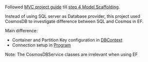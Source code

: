 Followed [MVC project guide](https://learn.microsoft.com/en-us/aspnet/core/tutorials/first-mvc-app/start-mvc?view=aspnetcore-8.0&tabs=visual-studio) till [step 4 Model Scaffolding](https://learn.microsoft.com/en-us/aspnet/core/tutorials/first-mvc-app/start-mvc?view=aspnetcore-8.0&tabs=visual-studio).

Instead of using SQL server as Database provider, this project used CosmosDB to investigate difference between SQL and Cosmos in EF.

Main difference: 
- Container and Partition Key configuration in [DBContext](https://github.com/mwone-hw/MvcMovies-CosmosEF/blob/master/MvcMovie/Data/MvcMovieContext.cs#L17)
- Connection setup in [Program](https://github.com/mwone-hw/MvcMovies-CosmosEF/blob/master/MvcMovie/Program.cs#L6)

Note: The CosmosDBService classes are irrelevant when using EF
